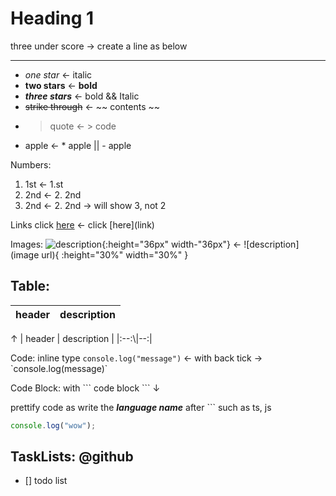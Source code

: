 <!--todo: heading-->

# Heading 1

three under score → create a line as below

---

- _one star_ ← italic
- **two stars** ← **bold**
- **_three stars_** ← bold && Italic
- ~~strike through~~ ← \~\~ contents \~~
- > quote ← \> code

* apple ← \* apple || \- apple

Numbers:

1. 1st ← 1.st
2. 2nd ← 2. 2nd
3. 2nd ← 2. 2nd → will show 3, not 2

Links
click [here](http://apple.com) ← click \[here]\(link)

Images:
![description](https://www.apple.com/newsroom/images/product/os/macos/standard/Apple-macOS-Mojave-iMac-Pro-dark-mode-screen-09242018_big.jpg.large.jpg){:height="36px" width-"36px"} ← !\[description](image url){
:height="30%" width="30%"
}

## Table:

| header | description |
| :----: | ----------- |

↑
\| header \| description \|
\|:--:\\|--:\|

Code: inline type
`console.log("message")` ← with back tick → \`console.log(message)\`

Code Block: with \``` code block ``` ↓

prettify code as write the **_language name_** after \```
such as ts, js

```ts
console.log("wow");
```

## TaskLists: @github

- [] todo list

